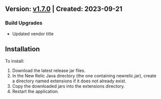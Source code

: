 ## Version: [v1.7.0](https://github.com/newrelic-experimental/newrelic-java-guidewire/releases/tag/v1.7.0) | Created: 2023-09-21
### Build Upgrades
- Updated vendor title


## Installation

To install:

1. Download the latest release jar files.
2. In the New Relic Java directory (the one containing newrelic.jar), create a directory named extensions if it does not already exist.
3. Copy the downloaded jars into the extensions directory.
4. Restart the application.   

